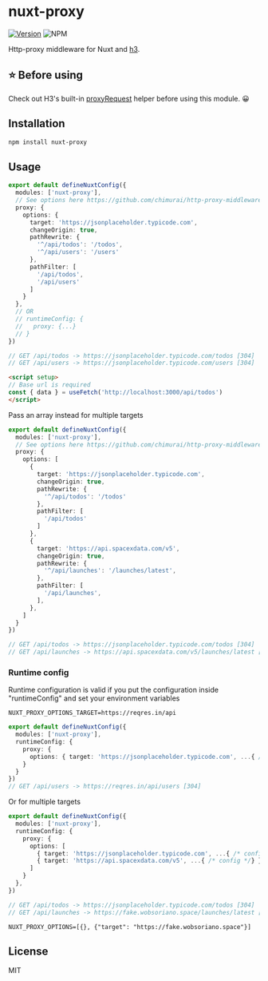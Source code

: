 # nuxt-proxy

[![Version](https://img.shields.io/npm/v/nuxt-proxy?style=flat&colorA=000000&colorB=000000)](https://www.npmjs.com/package/nuxt-proxy) ![NPM](https://img.shields.io/npm/l/nuxt-proxy?style=flat&colorA=000000&colorB=000000)

Http-proxy middleware for Nuxt and [h3](https://github.com/unjs/h3).

## ⭐️ Before using

Check out H3's built-in [proxyRequest](https://www.jsdocs.io/package/h3#proxyRequest) helper before using this module. 😀

## Installation

```bash
npm install nuxt-proxy
```

## Usage

```ts
export default defineNuxtConfig({
  modules: ['nuxt-proxy'],
  // See options here https://github.com/chimurai/http-proxy-middleware#options
  proxy: {
    options: {
      target: 'https://jsonplaceholder.typicode.com',
      changeOrigin: true,
      pathRewrite: {
        '^/api/todos': '/todos',
        '^/api/users': '/users'
      },
      pathFilter: [
        '/api/todos',
        '/api/users'
      ]
    }
  },
  // OR
  // runtimeConfig: {
  //   proxy: {...}
  // }
})

// GET /api/todos -> https://jsonplaceholder.typicode.com/todos [304]
// GET /api/users -> https://jsonplaceholder.typicode.com/users [304]
```

```html
<script setup>
// Base url is required
const { data } = useFetch('http://localhost:3000/api/todos')
</script>
```

Pass an array instead for multiple targets

```ts
export default defineNuxtConfig({
  modules: ['nuxt-proxy'],
  // See options here https://github.com/chimurai/http-proxy-middleware#options
  proxy: {
    options: [
      {
        target: 'https://jsonplaceholder.typicode.com',
        changeOrigin: true,
        pathRewrite: {
          '^/api/todos': '/todos'
        },
        pathFilter: [
          '/api/todos'
        ]
      },
      {
        target: 'https://api.spacexdata.com/v5',
        changeOrigin: true,
        pathRewrite: {
          '^/api/launches': '/launches/latest',
        },
        pathFilter: [
          '/api/launches',
        ],
      },
    ]
  }
})

// GET /api/todos -> https://jsonplaceholder.typicode.com/todos [304]
// GET /api/launches -> https://api.spacexdata.com/v5/launches/latest [304]
```
### Runtime config

Runtime configuration is valid if you put the configuration inside "runtimeConfig" and set your environment variables

```env
NUXT_PROXY_OPTIONS_TARGET=https://reqres.in/api
```
```ts
export default defineNuxtConfig({
  modules: ['nuxt-proxy'],
  runtimeConfig: {
    proxy: {
      options: { target: 'https://jsonplaceholder.typicode.com', ...{ /* config */} }
    }
  }
})
// GET /api/users -> https://reqres.in/api/users [304]
```

Or for multiple targets

```ts
export default defineNuxtConfig({
  modules: ['nuxt-proxy'],
  runtimeConfig: {
    proxy: {
      options: [
        { target: 'https://jsonplaceholder.typicode.com', ...{ /* config */} },
        { target: 'https://api.spacexdata.com/v5', ...{ /* config */} },
      ]
    }
  },
})

// GET /api/todos -> https://jsonplaceholder.typicode.com/todos [304]
// GET /api/launches -> https://fake.wobsoriano.space/launches/latest [304]
```
```env
NUXT_PROXY_OPTIONS=[{}, {"target": "https://fake.wobsoriano.space"}]
```

## License

MIT
